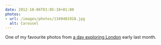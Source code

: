 ```yaml
---
date: 2012-10-06T01:05:18+01:00
photos:
- url: /images/photos/1349481918.jpg
  alt: Carousel
---
```

One of my favourite photos from [a day exploring London][1] early last month.

[1]: https://www.flickr.com/photos/tiepz/sets/72157631686838093/

